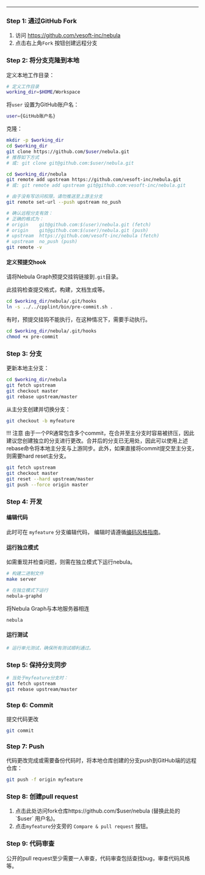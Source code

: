 
---
### Step 1: 通过GitHub Fork

1. 访问 https://github.com/vesoft-inc/nebula
2. 点击右上角`Fork` 按钮创建远程分支

### Step 2: 将分支克隆到本地

定义本地工作目录：

```sh
# 定义工作目录
working_dir=$HOME/Workspace
```

将`user` 设置为GitHub账户名：

```sh
user={GitHub账户名}
```

克隆：

```sh
mkdir -p $working_dir
cd $working_dir
git clone https://github.com/$user/nebula.git
# 推荐如下方式
# 或: git clone git@github.com:$user/nebula.git

cd $working_dir/nebula
git remote add upstream https://github.com/vesoft-inc/nebula.git
# 或: git remote add upstream git@github.com:vesoft-inc/nebula.git

# 由于没有写访问权限，请勿推送至上游主分支
git remote set-url --push upstream no_push

# 确认远程分支有效：
# 正确的格式为：
# origin    git@github.com:$(user)/nebula.git (fetch)
# origin    git@github.com:$(user)/nebula.git (push)
# upstream  https://github.com/vesoft-inc/nebula (fetch)
# upstream  no_push (push)
git remote -v
```

#### 定义预提交hook

请将Nebula Graph预提交挂钩链接到`.git`目录。

此挂钩检查提交格式，构建，文档生成等。

```sh
cd $working_dir/nebula/.git/hooks
ln -s ../../cpplint/bin/pre-commit.sh .
```

有时，预提交挂钩不能执行，在这种情况下，需要手动执行。

```sh
cd $working_dir/nebula/.git/hooks
chmod +x pre-commit
```

### Step 3: 分支

更新本地主分支：

```sh
cd $working_dir/nebula
git fetch upstream
git checkout master
git rebase upstream/master
```

从主分支创建并切换分支：

```sh
git checkout -b myfeature
```
!!! 注意
    由于一个PR通常包含多个commit，在合并至主分支时容易被挤压，因此建议您创建独立的分支进行更改。合并后的分支已无用处，因此可以使用上述rebase命令将本地主分支与上游同步。此外，如果直接将commit提交至主分支，则需要hard reset主分支。

```sh
git fetch upstream
git checkout master
git reset --hard upstream/master
git push --force origin master
```

### Step 4: 开发

#### 编辑代码

此时可在 `myfeature` 分支编辑代码， 编辑时请遵循[编码风格指南](/cpp-coding-style/)。

#### 运行独立模式

如需重现并检查问题，则需在独立模式下运行nebula。

```sh
# 构建二进制文件
make server

# 在独立模式下运行
nebula-graphd
```

将Nebula Graph与本地服务器相连

```sh
nebula
```

#### 运行测试

```sh
# 运行单元测试，确保所有测试顺利通过。
```

### Step 5: 保持分支同步

```sh
# 当处于myfeature分支时：
git fetch upstream
git rebase upstream/master
```

### Step 6: Commit

提交代码更改

```sh
git commit
```

### Step 7: Push

代码更改完成或需要备份代码时，将本地仓库创建的分支push到GitHub端的远程仓库：
```sh
git push -f origin myfeature
```

### Step 8: 创建pull request

1. 点击此处访问fork仓库https://github.com/$user/nebula (替换此处的 `$user` 用户名)。
2. 点击`myfeature`分支旁的 `Compare & pull request` 按钮。

### Step 9: 代码审查

公开的pull request至少需要一人审查，代码审查包括查找bug，审查代码风格等。

